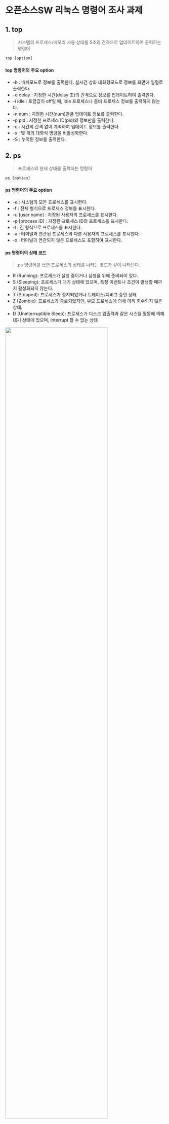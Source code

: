 # 오픈소스SW 리눅스 명령어 조사 과제

## 1. top
> 시스템의 프로세스/메모리 사용 상태를 5초의 간격으로 업데이트하여 출력하는 명령어

`top [option]`

#### top 명령어의 주요 option
- -b : 배치모드로 정보를 출력한다. 실시간 상화 대화형모드로 정보를 화면에 일렬로 출력한다.
- -d delay : 지정한 시간(delay 초)의 간격으로 정보를 업데이트하여 출력한다.
- -i idle : 토글값이 off일 때, idle 프로세스나 좀비 프로세스 정보를 출력하지 않는다.
- -n num : 지정한 시간(num)만큼 업데이트 정보를 출력한다.
- -p pid : 지정한 프로세스 ID(pid)의 정보만을 출력한다.
- -q : 시간의 간격 없이 계속하여 업데이트 정보를 출력한다.
- -s : 몇 개의 대화식 명령을 비활성화한다.
- -S : 누적된 정보를 출력한다.


## 2. ps
> 프로세스의 현재 상태를 출력하는 명령어

`ps [option]`

#### ps 명령어의 주요 option
- -e : 시스템의 모든 프로세스를 표시한다.
- -f : 전체 형식으로 프로세스 정보를 표시한다.
- -u  [user name] : 지정된 사용자의 프로세스를 표시한다.
- -p [process ID] : 지정된 프로세스 ID의 프로세스를 표시한다.
- -l : 긴 형식으로 프로세스를 표시한다.
- -a : 터미널과 연관된 프로세스와 다른 사용자의 프로세스를 표시한다.
- -x : 터미널과 연관되지 않은 프로세스도 포함하여 표시한다.

#### ps 명령어의 상태 코드
> ps 명령어를 쓰면 프로세스의 상태를 나타는 코드가 같이 나타단다. 
- R (Running): 프로세스가 실행 중이거나 실행을 위해 준비되어 있다.
- S (Sleeping): 프로세스가 대기 상태에 있으며, 특정 이벤트나 조건이 발생할 때까지 활성화되지 않는다.
- T (Stopped): 프로세스가 중지되었거나 트레이스/디버그 중인 상태
- Z (Zombie): 프로세스가 종료되었지만, 부모 프로세스에 의해 아직 회수되지 않은 상태.
- D (Uninterruptible Sleep): 프로세스가 디스크 입출력과 같은 시스템 활동에 의해 대기 상태에 있으며, interrupt 할 수 없는 상태
<img src = "https://github.com/Peanutsoda/OPENSOURCE-SW/assets/156788371/dada647f-afc9-4923-962a-39830b296a36" width = "80%">

## 3. jobs
> 현재 쉘에서 실행 중인 작업들의 목록을 보여주는 명령어

`jobs [option]`

#### jobs 명령어의 주요 option
- -j : 작업 번호를 지정하여 해당 작업의 상태를 확인할 수 있다.
> MacOS에서는 -j 옵션이 없다.
- -l : 작업 상세 정보(작업 번호, 프로세스 ID, 상태, 시작 시간 등)를 출력한다.
- -p : 작업에 할당된 프로세스 ID를 출력한다.
- -s : 모든 작업의 상태를 출력합니다.
- -r : 현재 중지된 작업을 다시 시작한다.
  
`ex) jobs -r %1`
> 1번 작업이 다시 시작된다.

## 4. kill
> 프로세스를 종료하는 명령어

`kill [option] <process ID>`

#### kill 명령어의 주요 option
- -s <signal> : 특정 시그널(signal)을 사용하여 프로세스를 종료한다.
- -l, --list : 지원되는 시그널(signal) 목록을 출력한다.
- -a, --all : 현재 사용자에 속한 모든 프로세스를 종료한다.
- -q, --queue : 프로세스에 시그널을 보내는 대신 시그널을 대기열에 추가한다.

> kill 명령어는 간단하고 빠르게 프로세스를 종료할 수 있지만
>
> 잘못 사용하면 의도치 않은 프로세스 종료될 수 있고, 데이터 손실 등의 문제가 발생할 수 있다.

## 참고 자료
<https://terms.naver.com/entry.naver?docId=4125861&cid=59321&categoryId=59321>

<https://terms.naver.com/entry.naver?docId=4125773&cid=59321&categoryId=59321>

<https://bluesharehub.com/linux-ps-command/>

<https://blog.naver.com/rfs2006/223231213559>

<https://gr-st-dev.tistory.com/210>

